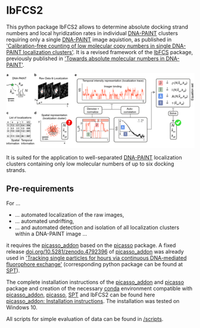 [dna-paint]:https://www.nature.com/articles/nprot.2017.024
[lbfcs-git]: https://github.com/schwille-paint/lbFCS
[lbfcs-paper]: https://pubs.acs.org/doi/abs/10.1021/acs.nanolett.9b03546
[conda]:https://docs.conda.io/projects/conda/en/latest/user-guide/getting-started.html
[picasso]: https://github.com/jungmannlab/picasso
[picasso_addon-git]: https://github.com/schwille-paint/picasso_addon
[picasso_addon-doi]: https://doi.org/10.5281/zenodo.4792396
[picasso_addon-installation]: https://picasso-addon.readthedocs.io/en/latest/installation.html
[spt-git]: https://github.com/schwille-paint/SPT
[spt-paper]: https://www.nature.com/articles/s41467-021-24223-4
[lbfcs+-paper]: https://www-sciencedirect-com.ezp-prod1.hul.harvard.edu/science/article/pii/S266707472100032X

<!--- Comments -->

# lbFCS2

This python package lbFCS2 allows to determine absolute docking strand numbers and local hyridization rates
in individual [DNA-PAINT][dna-paint] clusters requiring only a single [DNA-PAINT][dna-paint] image aquistion,
as published in ['Calibration-free counting of low molecular copy numbers in single DNA-PAINT localization clusters'][lbfcs+-paper].
It is a revised framework of the [lbFCS][lbfcs-git] package, 
previously published in ['Towards absolute molecular numbers in DNA-PAINT'][lbfcs-paper].

<img src="/docs/figures/fig01.png" alt="principle" width="1000">

It is suited for the application to well-separated [DNA-PAINT][dna-paint] localization clusters containing only low 
molecular numbers of up to six docking strands.

## Pre-requirements

For ... 
* ... automated localization of the raw images,
* ... automated undrifting,
* ... and automated detection and isolation of all localization clusters within a DNA-PAINT image ...

it requires the [picasso_addon][picasso_addon-git] based on the [picasso][picasso] package.
A fixed release [doi.org/10.5281/zenodo.4792396][picasso_addon-doi] of [picasso_addon][picasso_addon-git] 
was already used in ['Tracking single particles for hours via continuous DNA-mediated fluorophore exchange'][spt-paper]
(corresponding python package can be found at [SPT][spt-git]).

The complete installation instructions of the [picasso_addon][picasso_addon-git] and [picasso][picasso] package 
and creation of the necessary [conda][conda] environment compatible with [picasso_addon][picasso_addon-git],
[picasso][picasso], [SPT][spt-git] and lbFCS2 can be found here [picasso_addon: Installation instructions][picasso_addon-installation].
The installation was tested on Windows 10.

All scripts for simple evaluation of data can be found in [/scripts](/scripts/).



